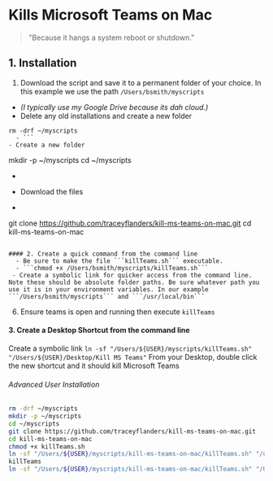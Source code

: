 Kills Microsoft Teams on Mac
======
> "Because it hangs a system reboot or shutdown."
## 1. Installation
1. Download the script and save it to a permanent folder of your choice. In this example we use the path ```/Users/bsmith/myscripts``` 
  - _(I typically use my Google Drive because its dah cloud.)_
  - Delete any old installations and create a new folder
```
rm -drf ~/myscripts
  - ```
- Create a new folder
```
mkdir -p ~/myscripts
cd ~/myscripts
  - ```
  - Download the files
  - ```
git clone https://github.com/traceyflanders/kill-ms-teams-on-mac.git
cd kill-ms-teams-on-mac
```

#### 2. Create a quick command from the command line
  - Be sure to make the file ```killTeams.sh``` executable.
  - ```chmod +x /Users/bsmith/myscripts/killTeams.sh```
 - Create a symbolic link for quicker access from the command line. Note these should be absolute folder paths. Be sure whatever path you use it is in your environment variables. In our example ```/Users/bsmith/myscripts``` and ```/usr/local/bin```
```
6. Ensure teams is open and running then execute ```killTeams```
#### 3. Create a Desktop Shortcut from the command line
Create a symbolic link
  ```ln -sf "/Users/${USER}/myscripts/killTeams.sh" "/Users/${USER}/Desktop/Kill MS Teams"```
From your Desktop, double click the new shortcut and it should kill Microsoft Teams


###### Advanced User Installation
``` bash
rm -drf ~/myscripts
mkdir -p ~/myscripts
cd ~/myscripts
git clone https://github.com/traceyflanders/kill-ms-teams-on-mac.git
cd kill-ms-teams-on-mac
chmod +x killTeams.sh
ln -sf "/Users/${USER}/myscripts/kill-ms-teams-on-mac/killTeams.sh" "/usr/local/bin/killTeams"
killTeams
ln -sf "/Users/${USER}/myscripts/kill-ms-teams-on-mac/killTeams.sh" "/Users/${USER}/Desktop/Kill MS Teams"
```
